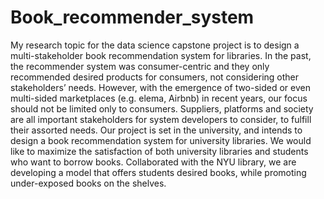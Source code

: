 # Book_recommender_system
My research topic for the data science capstone project is to design a multi-stakeholder book recommendation system for libraries. In the past, the recommender system was consumer-centric and they only recommended desired products for consumers, not considering other stakeholders’ needs. However, with the emergence of two-sided or even multi-sided marketplaces (e.g. elema, Airbnb) in recent years, our focus should not be limited only to consumers. Suppliers, platforms and society are all important stakeholders for system developers to consider, to fulfill their assorted needs. Our project is set in the university, and intends to design a book recommendation system for university libraries. We would like to maximize the satisfaction of both university libraries and students who want to borrow books. Collaborated with the NYU library, we are developing a model that offers students desired books, while promoting under-exposed books on the shelves.
